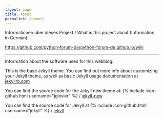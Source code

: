```yaml
---
layout: page
title: About
permalink: /about/
---
```


Informationen über dieses Projekt / What is this project about (Information in German): 

https://github.com/python-forum-de/python-forum-de.github.io/wiki

-----

Information about the software used for this webblog:

This is the base Jekyll theme. You can find out more info about customizing your Jekyll theme, as well as basic Jekyll usage documentation at [jekyllrb.com](http://jekyllrb.com/)

You can find the source code for the Jekyll new theme at:
{% include icon-github.html username="jglovier" %} /
[jekyll-new](https://github.com/jglovier/jekyll-new)

You can find the source code for Jekyll at
{% include icon-github.html username="jekyll" %} /
[jekyll](https://github.com/jekyll/jekyll)
